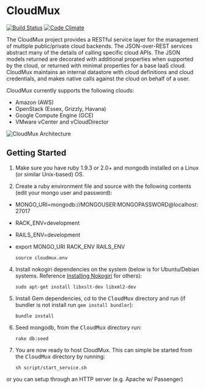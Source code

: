 CloudMux
========
[![Build Status](https://secure.travis-ci.org/TranscendComputing/CloudMux.png?branch=master)][travis]
[![Code Climate](https://codeclimate.com/github/TranscendComputing/CloudMux.png)][codeclimate]

[travis]: http://travis-ci.org/TranscendComputing/CloudMux
[codeclimate]: https://codeclimate.com/github/TranscendComputing/CloudMux

The CloudMux project provides a RESTful service layer for the management of multiple public/private cloud backends. The JSON-over-REST services abstract many of the details of calling specific cloud APIs. The JSON models returned are decorated with additional properties when supported by the cloud, or returned with minimal properties for a base IaaS cloud. CloudMux maintains an internal datastore with cloud definitions and cloud credentials, and makes native calls against the cloud on behalf of a user.

CloudMux currently supports the following clouds:

* Amazon (AWS)
* OpenStack (Essex, Grizzly, Havana)
* Google Compute Engine (GCE)
* VMware vCenter and vCloudDirector

<!--- You can explore the REST API at the [API Doc browser](/docs/). -->

![CloudMux Architecture](https://raw2.github.com/TranscendComputing/CloudMux/master/docs/CloudMuxArchitecture.png "CloudMux Architecture")

Getting Started
---------------

1. Make sure you have ruby 1.9.3 or 2.0+ and mongodb installed on a Linux (or similar Unix-based) OS.

2. Create a ruby environment file and source with the following contents (edit your mongo user and password):

* MONGO_URI=mongodb://MONGOUSER:MONGOPASSWORD@localhost:27017
* RACK_ENV=development
* RAILS_ENV=development
* export MONGO_URI RACK_ENV RAILS_ENV

	`source cloudmux.env`

4. Install nokogiri dependencies on the system (below is for Ubuntu/Debian systems.  Reference [Installing Nokogiri](http://nokogiri.org/tutorials/installing_nokogiri.html) for others):

	`sudo apt-get install libxslt-dev libxml2-dev`

3. Install Gem dependencies, cd to the <tt>CloudMux</tt> directory and run (if bundler is not install run `gem install bundler`):

	`bundle install`

3. Seed mongodb, from the <tt>CloudMux</tt> directory run:

	`rake db:seed`

4. You are now ready to host CloudMux. This can simple be started from the <tt>CloudMux</tt> directory by running:

	`sh script/start_service.sh`

or you can setup through an HTTP server (e.g. Apache w/ Passenger)


	



